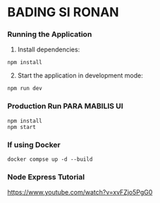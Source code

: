 # BADING SI RONAN

### Running the Application

1. Install dependencies:

```
npm install
```

2. Start the application in development mode:

```
npm run dev
```

### Production Run PARA MABILIS UI

```
npm install
npm start
```

### If using Docker

```
docker compse up -d --build
```

### Node Express Tutorial

https://www.youtube.com/watch?v=xvFZjo5PgG0

